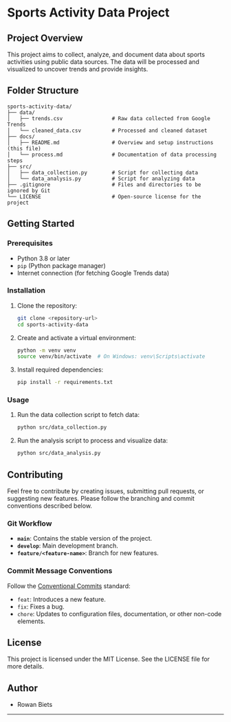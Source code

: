 # Sports Activity Data Project

## Project Overview
This project aims to collect, analyze, and document data about sports activities using public data sources. The data will be processed and visualized to uncover trends and provide insights.

## Folder Structure
```
sports-activity-data/
├── data/
│   ├── trends.csv                # Raw data collected from Google Trends
│   └── cleaned_data.csv          # Processed and cleaned dataset
├── docs/
│   ├── README.md                 # Overview and setup instructions (this file)
│   └── process.md                # Documentation of data processing steps
├── src/
│   ├── data_collection.py        # Script for collecting data
│   └── data_analysis.py          # Script for analyzing data
├── .gitignore                    # Files and directories to be ignored by Git
└── LICENSE                       # Open-source license for the project
```

## Getting Started

### Prerequisites
- Python 3.8 or later
- `pip` (Python package manager)
- Internet connection (for fetching Google Trends data)

### Installation
1. Clone the repository:
   ```bash
   git clone <repository-url>
   cd sports-activity-data
   ```
2. Create and activate a virtual environment:
   ```bash
   python -m venv venv
   source venv/bin/activate  # On Windows: venv\Scripts\activate
   ```
3. Install required dependencies:
   ```bash
   pip install -r requirements.txt
   ```

### Usage
1. Run the data collection script to fetch data:
   ```bash
   python src/data_collection.py
   ```
2. Run the analysis script to process and visualize data:
   ```bash
   python src/data_analysis.py
   ```

## Contributing
Feel free to contribute by creating issues, submitting pull requests, or suggesting new features. Please follow the branching and commit conventions described below.

### Git Workflow
- **`main`**: Contains the stable version of the project.
- **`develop`**: Main development branch.
- **`feature/<feature-name>`**: Branch for new features.

### Commit Message Conventions
Follow the [Conventional Commits](https://www.conventionalcommits.org/) standard:
- `feat`: Introduces a new feature.
- `fix`: Fixes a bug.
- `chore`: Updates to configuration files, documentation, or other non-code elements.

## License
This project is licensed under the MIT License. See the LICENSE file for more details.

## Author
- Rowan Biets

---

